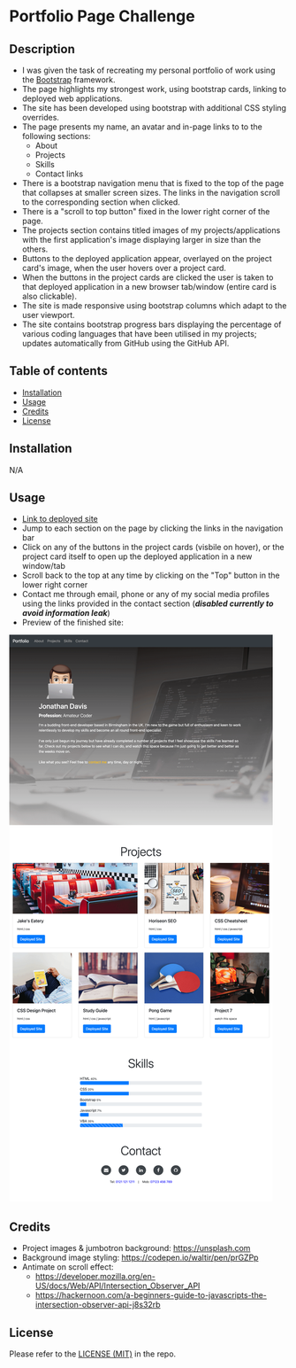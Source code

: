 # Portfolio Page Challenge

## Description
- I was given the task of recreating my personal portfolio of work using the [Bootstrap](https://www.getbootstrap.com) framework.
- The page highlights my strongest work, using bootstrap cards, linking to deployed web applications.
- The site has been developed using bootstrap with additional CSS styling overrides.
- The page presents my name, an avatar and in-page links to to the following sections:
  - About
  - Projects
  - Skills
  - Contact links
- There is a bootstrap navigation menu that is fixed to the top of the page that collapses at smaller screen sizes. The links in the navigation scroll to the corresponding section when clicked.
- There is a "scroll to top button" fixed in the lower right corner of the page.
- The projects section contains titled images of my projects/applications with the first application's image displaying larger in size than the others.
- Buttons to the deployed application appear, overlayed on the project card's image, when the user hovers over a project card.
- When the buttons in the project cards are clicked the user is taken to that deployed application in a new browser tab/window (entire card is also clickable).
- The site is made responsive using bootstrap columns which adapt to the user viewport.
- The site contains bootstrap progress bars displaying the percentage of various coding languages that have been utilised in my projects; updates automatically from GitHub using the GitHub API.

## Table of contents
- [Installation](#installation)
- [Usage](#usage)
- [Credits](#credits)
- [License](#license)

## Installation
N/A

## Usage
- [Link to deployed site](https://trunten.github.io/ubbc-bootstrap-portfolio/)
- Jump to each section on the page by clicking the links in the navigation bar
- Click on any of the buttons in the project cards (visbile on hover), or the project card itself to open up the deployed application in a new window/tab
- Scroll back to the top at any time by clicking on the "Top" button in the lower right corner
- Contact me through email, phone or any of my social media profiles using the links provided in the contact section (***disabled currently to avoid information leak***)
- Preview of the finished site:

[![Full page screenshot of site](./assets/images/full_page_screenshot.png)](https://trunten.github.io/ubbc-bootstrap-portfolio/)

## Credits
- Project images & jumbotron background: https://unsplash.com
- Background image styling: https://codepen.io/waltir/pen/prGZPp
- Antimate on scroll effect:
  - https://developer.mozilla.org/en-US/docs/Web/API/Intersection_Observer_API
  - https://hackernoon.com/a-beginners-guide-to-javascripts-the-intersection-observer-api-j8s32rb

## License
Please refer to the [LICENSE (MIT)](LICENSE) in the repo.
